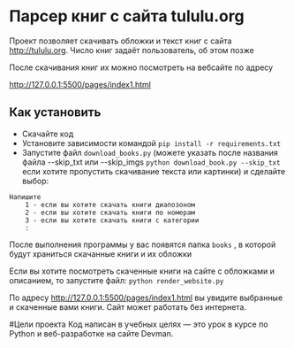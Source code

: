 # Парсер книг с сайта tululu.org

Проект позволяет скачивать обложки и текст книг с сайта http://tululu.org. Число книг задаёт пользователь, об этом позже

После скачивания книг их можно посмотреть на вебсайте по адресу

http://127.0.0.1:5500/pages/index1.html

## Как установить
- Скачайте код
- Установите зависимости командой `pip install -r requirements.txt`
- Запустите файл `download_books.py` (можете указать после названия файла --skip_txt или --skip_imgs `python download_book.py --skip_txt` если хотите пропустить скачивание текста или картинки) и сделайте выбор:
```
Напишите
    1 - если вы хотите скачать книги диапозоном
    2 - если вы хотите скачать книги по номерам
    3 - если вы хотите скачать книги с категории
    :  
```
После выполнения программы у вас появятся папка  `books` , в которой будут храниться скачанные книги и их обложки

Если вы хотите посмотреть скаченные книги на сайте с обложками и описанием, то запустите файл:
`python render_website.py`

По адресу http://127.0.0.1:5500/pages/index1.html вы увидите выбранные и скаченные вами книги. Сайт может работать без интернета.

#Цели проекта
Код написан в учебных целях — это урок в курсе по Python и веб-разработке на сайте Devman.
